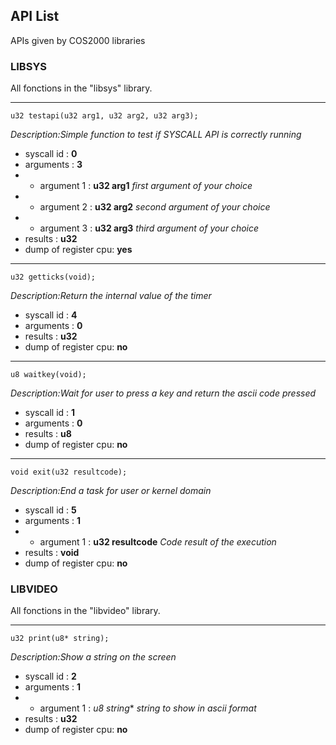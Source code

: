 ## API List 

APIs given by COS2000 libraries


###  LIBSYS

All fonctions in the "libsys" library.

------

`u32 testapi(u32 arg1, u32 arg2, u32 arg3);`

*Description:Simple function to test if SYSCALL API is correctly running*

* syscall id : **0**
* arguments : **3**
* * argument 1 : **u32 arg1** *first argument of your choice*
* * argument 2 : **u32 arg2** *second argument of your choice*
* * argument 3 : **u32 arg3** *third argument of your choice*
* results : **u32**
* dump of register cpu: **yes**

------

`u32 getticks(void);`

*Description:Return the internal value of the timer*

* syscall id : **4**
* arguments : **0**
* results : **u32**
* dump of register cpu: **no**

------

`u8 waitkey(void);`

*Description:Wait for user to press a key and return the ascii code pressed*

* syscall id : **1**
* arguments : **0**
* results : **u8**
* dump of register cpu: **no**

------

`void exit(u32 resultcode);`

*Description:End a task for user or kernel domain*

* syscall id : **5**
* arguments : **1**
* * argument 1 : **u32 resultcode** *Code result of the execution*
* results : **void**
* dump of register cpu: **no**


###  LIBVIDEO

All fonctions in the "libvideo" library.

------

`u32 print(u8* string);`

*Description:Show a string on the screen*

* syscall id : **2**
* arguments : **1**
* * argument 1 : **u8* string** *string to show in ascii format*
* results : **u32**
* dump of register cpu: **no**


